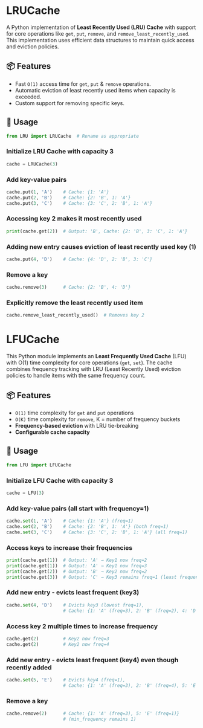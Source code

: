 # LRUCache

A Python implementation of **Least Recently Used (LRU) Cache** with support for core operations like `get`, `put`, `remove`, and `remove_least_recently_used`. This implementation uses efficient data structures to maintain quick access and eviction policies.

## 📦 Features

- Fast `O(1)` access time for `get`, `put` & `remove` operations.
- Automatic eviction of least recently used items when capacity is exceeded.
- Custom support for removing specific keys.

## 🚀 Usage

```python
from LRU import LRUCache  # Rename as appropriate
```

### Initialize LRU Cache with capacity 3
```python
cache = LRUCache(3)
```
### Add key-value pairs
```python
cache.put(1, 'A')    # Cache: {1: 'A'}
cache.put(2, 'B')    # Cache: {2: 'B', 1: 'A'}
cache.put(3, 'C')    # Cache: {3: 'C', 2: 'B', 1: 'A'}
```

### Accessing key 2 makes it most recently used
```python
print(cache.get(2))  # Output: 'B', Cache: {2: 'B', 3: 'C', 1: 'A'}
```

### Adding new entry causes eviction of least recently used key (1)
```python
cache.put(4, 'D')    # Cache: {4: 'D', 2: 'B', 3: 'C'}
```

### Remove a key
```python
cache.remove(3)      # Cache: {2: 'B', 4: 'D'}
```

### Explicitly remove the least recently used item
```python
cache.remove_least_recently_used()  # Removes key 2
```

# LFUCache

This Python module implements an **Least Frequently Used Cache** (LFU) with O(1) time complexity for core operations (`get`, `set`). The cache combines frequency tracking with LRU (Least Recently Used) eviction policies to handle items with the same frequency count.

## 📦 Features
- `O(1)` time complexity for `get` and `put` operations
- `O(K)` time complexity for `remove`, K =  number of frequency buckets
- **Frequency-based eviction** with LRU tie-breaking
- **Configurable cache capacity**

## 🚀 Usage

```python
from LFU import LFUCache
```

### Initialize LFU Cache with capacity 3
```python
cache = LFU(3)
```

### Add key-value pairs (all start with frequency=1)
```python
cache.set(1, 'A')    # Cache: {1: 'A'} (freq=1)
cache.set(2, 'B')    # Cache: {2: 'B', 1: 'A'} (both freq=1)
cache.set(3, 'C')    # Cache: {3: 'C', 2: 'B', 1: 'A'} (all freq=1)
```

### Access keys to increase their frequencies
```python
print(cache.get(1))  # Output: 'A' → Key1 now freq=2
print(cache.get(1))  # Output: 'A' → Key1 now freq=3
print(cache.get(2))  # Output: 'B' → Key2 now freq=2
print(cache.get(3))  # Output: 'C' → Key3 remains freq=1 (least frequent)
```

### Add new entry - evicts least frequent (key3)
```python
cache.set(4, 'D')    # Evicts key3 (lowest freq=1), 
                     # Cache: {1: 'A' (freq=3), 2: 'B' (freq=2), 4: 'D' (freq=1)}
```

### Access key 2 multiple times to increase frequency
```python
cache.get(2)         # Key2 now freq=3
cache.get(2)         # Key2 now freq=4
```

### Add new entry - evicts least frequent (key4) even though recently added
```python
cache.set(5, 'E')    # Evicts key4 (freq=1), 
                     # Cache: {1: 'A' (freq=3), 2: 'B' (freq=4), 5: 'E' (freq=1)}
```

### Remove a key
```python
cache.remove(2)      # Cache: {1: 'A' (freq=3), 5: 'E' (freq=1)}
                     # (min_frequency remains 1)
```

